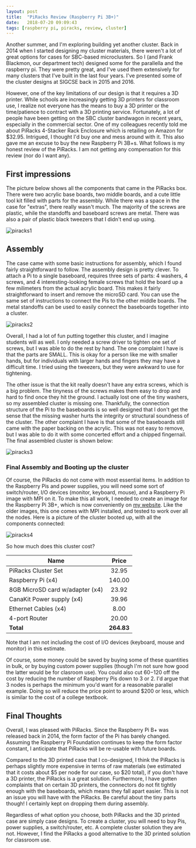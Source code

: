 ```yaml
---
layout: post
title:  "PiRacks Review (Raspberry Pi 3B+)"
date:   2018-07-20 09:09:43
tags: [raspberry pi, piracks, review, cluster]
---
```

Another summer, and I'm exploring building yet another cluster. Back in 
2014 when I started designing my cluster materials, there weren't a lot of 
great options for cases for SBC-based microclusters. So I (and Frank Blackmon,
our department tech) designed some for the parallella and the raspberry pi. 
They were pretty great, and I've used them extensively for many clusters that 
I've built in the last four years. I've presented some of the cluster designs at
SIGCSE back in 2015 and 2016. 

However, one of the key limitations of our design is that it requires a 3D 
printer. While schools are increasingly getting 3D printers for classroom use, 
I realize not everyone has the means to buy a 3D printer or the time/patience 
to contract with a 3D printing service. Fortunately, a lot of people have been 
getting on the SBC cluster bandwagon in recent years, especially in the 
commercial sector. One of my colleagues recently told me about PiRacks 
4-Stacker Rack Enclosure which is retailing on Amazon for $32.95. Intrigued, 
I thought I'd buy one and mess around with it. This also gave me an excuse to 
buy the new Raspberry Pi 3B+s. What follows is my honest review of the PiRacks. 
I am not getting any compensation for this review (nor do I want any). 

## First impressions
The picture below shows all the components that came in the PiRacks box. There 
were two acrylic base boards, two middle boards, and a cute little tool kit 
filled with parts for the assembly. While there was a space in the case for 
"extras", there really wasn't much. The majority of the screws are plastic, 
while the standoffs and baseboard screws are metal. There was also a pair of 
plastic black tweezers that I didn't end up using.

![piracks1](http://suzannejmatthews.github.io/images/piracks1.jpg  "piracks1")

## Assembly
The case came with some basic instructions for assembly, which I found fairly 
straightforward to follow. The assembly design is pretty clever. To attach 
a Pi to a single baseboard, requires three sets of parts: 4 washers, 4 screws, 
and 4 interesting-looking female screws that hold the board up a few 
milimeters from the actual acrylic board. This makes it fairly straightforward 
to insert and remove the microSD card. You can use the same set of instructions 
to connect the Pis to the other middle boards. The metal standoffs can be used 
to easily connect the baseboards together into a cluster.

![piracks2](http://suzannejmatthews.github.io/images/piracks2.jpg  "piracks2")

Overall, I had a lot of fun putting together this cluster, and I imagine 
students will as well. I only needed a screw driver to tighten one set of 
screws, but I was able to do the rest by hand. The one complaint I have is that 
the parts are SMALL. This is okay for a person like me with smaller hands, but 
for individuals with larger hands and fingers they may have a difficult time. 
I tried using the tweezers, but they were awkward to use for tightening.

The other issue is that the kit really doesn't have any extra screws, which is 
a big problem. The tinyness of the screws makes them easy to drop and hard to 
find once they hit the ground. I actually lost one of the tiny washers, so my 
assembled cluster is missing one. Thankfully, the connection structure of the 
Pi to the baseboards is so well designed that I don't get the sense that the 
missing washer hurts the integrity or structural soundness of the cluster. 
The other complaint I have is that some of the baseboards still came with the 
paper backing on the acrylic. This was not easy to remove, but I was able to do 
it with some concerted effort and a chipped fingernail. The final assembled 
cluster is shown below:

![piracks3](http://suzannejmatthews.github.io/images/piracks3.jpg  "piracks3")


### Final Assembly and Booting up the cluster
Of course, the PiRacks do not come with most essential items. In addition to 
the Raspberry Pis and power supplies, you will need some sort of switch/router, 
I/O devices (monitor, keyboard, mouse), and a Raspberry Pi image with MPI on 
it. To make this all work, I needed to create an image for the Raspberry Pi 
3B+, which is now conveniently on [my website][image]. Like the older images, 
this one comes with MPI installed, and tested to work over all the nodes. Here 
is a picture of the cluster booted up, with all the components connected:

![piracks4](http://suzannejmatthews.github.io/images/piracks4.png  "piracks4")


So how much does this cluster cost?


| Name          | Price         | 
| ------------- |:-------------:| 
| PiRacks Cluster Set     | 32.95 |
| Raspberry Pi (x4) | 140.00 |
| 8GB MicroSD card w/adapter (x4) | 23.92 | 
| CanaKit Power supply (x4) | 39.96 |
| Ethernet Cables (x4) | 8.00 | 
| 4-port Router | 20.00 | 
| **Total** | **264.83** | 

Note that I am not including the cost of I/O devices (keyboard, mouse and 
monitor) in this estimate. 

Of course, some money could be saved by buying some of these quantities in bulk, 
or by buying custom power supplies (though I'm not sure how good the latter 
would be for clasroom use). You could also cut $60-$120 off the cost by 
reducing  the number of Raspberry Pis down to 3 or 2. I'd argue that 3 nodes is 
perhaps the minimum you'd want for a reasonable parallel example. Doing so 
will reduce the price point to around $200 or less, which is similar to the 
cost of a college textbook. 

## Final Thoughts

Overall, I was pleased with PiRacks. Since the Raspberry Pi B+ was released 
back in 2014, the form factor of the Pi has barely changed. Assuming the 
Raspberry Pi Foundation continues to keep the form factor constant, I 
anticipate that PiRacks will be re-usable with future boards. 

Compared to the 3D printed case that I co-designed, I think the PiRacks is 
perhaps slightly more expensive in terms of raw materials (we estimated that it 
costs about $5 per node for our case, so $20 total), if you don't have a 3D 
printer, the PiRacks is a great solution. Furthermore, I have gotten complaints 
 that on certain 3D printers, the connectors do not fit tightly enough with 
the baseboards, which means they fall apart easier. This is not an issue you 
will have with the PiRacks. Be careful about the tiny parts though! I certainly 
kept on dropping them during assembly.

Regardless of what option you choose, both PiRacks and the 3D printed case are 
simply case designs. To create a cluster, you will need to buy Pis, power 
supplies, a switch/router, etc. A complete cluster solution they are not. 
However, I find the PiRacks a good alternative to the 3D printed solution for 
classroom use.




[rpi]: http://www.southampton.ac.uk/~sjc/raspberrypi/ 
[image]: http://www.suzannejmatthews.com/private/pi3b+_master.7z 
[pdf3]: http://www.suzannejmatthews.com/private/RaspberryPi_cluster.pdf 
